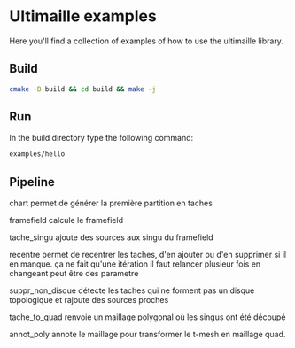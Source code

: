 # Ultimaille examples

Here you'll find a collection of examples of how to use the ultimaille library.

## Build

```sh
cmake -B build && cd build && make -j
```

## Run 

In the build directory type the following command:

```sh
examples/hello
```

## Pipeline

chart permet de générer la première partition en  taches

framefield calcule le framefield

tache_singu ajoute des sources aux singu du framefield

recentre permet de recentrer les taches, d'en ajouter ou d'en supprimer si il en manque. ça ne fait qu'une itération il faut relancer plusieur fois en changeant peut être des parametre

suppr_non_disque détecte les taches qui ne forment pas un disque topologique et rajoute des sources proches

tache_to_quad renvoie un maillage polygonal où les singus ont été découpé

annot_poly annote le maillage pour transformer le t-mesh en maillage quad.
